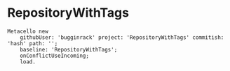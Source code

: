 # RepositoryWithTags


```
Metacello new
    githubUser: 'bugginrack' project: 'RepositoryWithTags' commitish: 'hash' path: '';
    baseline: 'RepositoryWithTags';
    onConflictUseIncoming;
    load.
```
